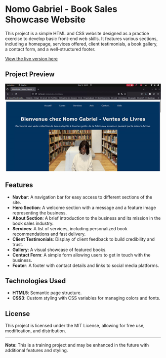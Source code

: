 # Nomo Gabriel - Book Sales Showcase Website

This project is a simple HTML and CSS website designed as a practice exercise to develop basic front-end web skills. It features various sections, including a homepage, services offered, client testimonials, a book gallery, a contact form, and a well-structured footer.

[View the live version here](https://nomo-gabriel-library.vercel.app/)

## Project Preview

![Site Preview](./demo/demo.gif)

## Features

- **Navbar**: A navigation bar for easy access to different sections of the site.
- **Hero Section**: A welcome section with a message and a feature image representing the business.
- **About Section**: A brief introduction to the business and its mission in the book sales industry.
- **Services**: A list of services, including personalized book recommendations and fast delivery.
- **Client Testimonials**: Display of client feedback to build credibility and trust.
- **Gallery**: A visual showcase of featured books.
- **Contact Form**: A simple form allowing users to get in touch with the business.
- **Footer**: A footer with contact details and links to social media platforms.

## Technologies Used

- **HTML5**: Semantic page structure.
- **CSS3**: Custom styling with CSS variables for managing colors and fonts.

## License

This project is licensed under the MIT License, allowing for free use, modification, and distribution.

---

**Note**: This is a training project and may be enhanced in the future with additional features and styling.

